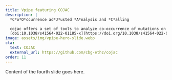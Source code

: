 ```yaml
---
title: Vpipe featuring COJAC
description: |
  *C*o*O*ccurrence ad*J*usted *A*nalysis and *C*alling

  cojac offers a set of tools to analyze co-occurrence of mutations on amplicons, e.g., for early detection of viral variants of concern in environmental samples such as wastewater samples.
  [doi:10.1038/s41564-022-01185-x](https://doi.org/10.1038/s41564-022-01185-x)
image: assets/img/vpipe-hero-slide.webp
cta:
  text: COJAC
  external_url: https://github.com/cbg-ethz/cojac
order: 11
---
```


Content of the fourth slide goes here.
